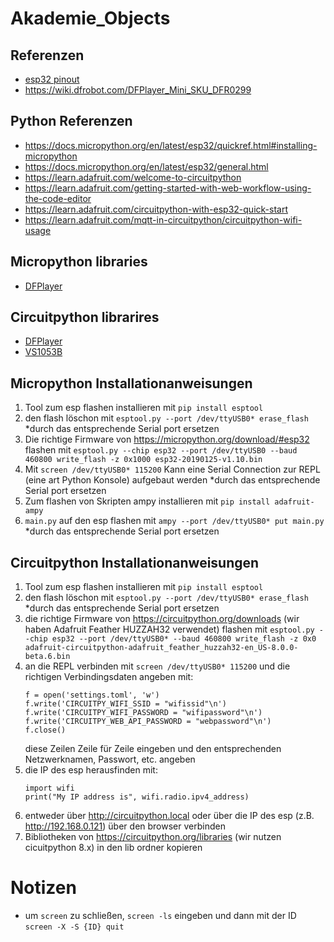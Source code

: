 # Akademie_Objects

## Referenzen

- [esp32 pinout](https://raw.githubusercontent.com/AchimPieters/esp32-homekit-camera/master/Images/ESP32-38%20PIN-DEVBOARD.png)
- https://wiki.dfrobot.com/DFPlayer_Mini_SKU_DFR0299

## Python Referenzen

- https://docs.micropython.org/en/latest/esp32/quickref.html#installing-micropython
- https://docs.micropython.org/en/latest/esp32/general.html
- https://learn.adafruit.com/welcome-to-circuitpython
- https://learn.adafruit.com/getting-started-with-web-workflow-using-the-code-editor
- https://learn.adafruit.com/circuitpython-with-esp32-quick-start
- https://learn.adafruit.com/mqtt-in-circuitpython/circuitpython-wifi-usage

## Micropython libraries

- [DFPlayer](https://github.com/lavron/micropython-dfplayermini)

## Circuitpython librarires

- [DFPlayer](https://github.com/bablokb/circuitpython-dfplayer)
- [VS1053B](https://github.com/adafruit/Adafruit_CircuitPython_VS1053)

## Micropython Installationanweisungen

1. Tool zum esp flashen installieren mit `pip install esptool`
2. den flash löschon mit `esptool.py --port /dev/ttyUSB0* erase_flash` \*durch das entsprechende Serial port ersetzen
3. Die richtige Firmware von https://micropython.org/download/#esp32 flashen mit `esptool.py --chip esp32 --port /dev/ttyUSB0 --baud 460800 write_flash -z 0x1000 esp32-20190125-v1.10.bin`
4. Mit `screen /dev/ttyUSB0* 115200` Kann eine Serial Connection zur REPL (eine art Python Konsole) aufgebaut werden \*durch das entsprechende Serial port ersetzen
5. Zum flashen von Skripten ampy installieren mit `pip install adafruit-ampy`
6. `main.py` auf den esp flashen mit `ampy --port /dev/ttyUSB0* put main.py` \*durch das entsprechende Serial port ersetzen

## Circuitpython Installationanweisungen

1. Tool zum esp flashen installieren mit `pip install esptool`
2. den flash löschon mit `esptool.py --port /dev/ttyUSB0* erase_flash` \*durch das entsprechende Serial port ersetzen
3. die richtige Firmware von https://circuitpython.org/downloads (wir haben Adafruit Feather HUZZAH32 verwendet) flashen mit `esptool.py --chip esp32 --port /dev/ttyUSB0* --baud 460800 write_flash -z 0x0 adafruit-circuitpython-adafruit_feather_huzzah32-en_US-8.0.0-beta.6.bin`
4. an die REPL verbinden mit `screen /dev/ttyUSB0* 115200` und die richtigen Verbindingsdaten angeben mit:
   ```
   f = open('settings.toml', 'w')
   f.write('CIRCUITPY_WIFI_SSID = "wifissid"\n')
   f.write('CIRCUITPY_WIFI_PASSWORD = "wifipassword"\n')
   f.write('CIRCUITPY_WEB_API_PASSWORD = "webpassword"\n')
   f.close()
   ```
   diese Zeilen Zeile für Zeile eingeben und den entsprechenden Netzwerknamen, Passwort, etc. angeben
5. die IP des esp herausfinden mit:
   ```
   import wifi
   print("My IP address is", wifi.radio.ipv4_address)
   ```
6. entweder über http://circuitpython.local oder über die IP des esp (z.B. http://192.168.0.121) über den browser verbinden
7. Bibliotheken von https://circuitpython.org/libraries (wir nutzen cicuitpython 8.x) in den lib ordner kopieren

# Notizen

- um `screen` zu schließen, `screen -ls` eingeben und dann mit der ID `screen -X -S {ID} quit`

